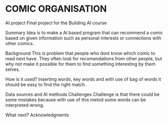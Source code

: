 # COMIC ORGANISATION
AI project
Final project for the Building AI course

Summary
Idea is to make a AI based program that can recommend a comic based on given information such as personal interests or connections with other comics.

Background
This is problem that people who dont know which comic to read next have. They often look for recomendations from other people, but why not make it possible for them to find something interesting by them selves.

How is it used?
Inserting words, key words and with use of bag of words it should be easy to find the right match.

Data sources and AI methods
Challenges
Challenge is that there could be some mistakes because with use of this metod some words can be interpreted wrong.

What next?
Acknowledgments
